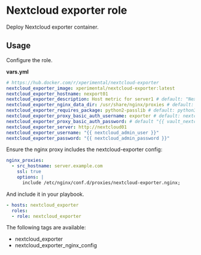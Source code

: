 # Nextcloud exporter role

Deploy Nextcloud exporter container.

## Usage

Configure the role.

**vars.yml**

```yml
# https://hub.docker.com/r/xperimental/nextcloud-exporter
nextcloud_exporter_image: xperimental/nextcloud-exporter:latest
nextcloud_exporter_hostname: nexport01
nextcloud_exporter_description: Host metric for server1 # default: "Nextcloud Exporter {{ nextcloud_hostname }}"
nextcloud_exporter_nginx_data_dir: /usr/share/nginx/proxies # default: "{{ nginx_data_dir }}/proxies"
nextcloud_exporter_requires_package: python2-passlib # default: python3-passlib
nextcloud_exporter_proxy_basic_auth_username: exporter # default: nextcloud-exporter
nextcloud_exporter_proxy_basic_auth_password: # default "{{ vault_nextcloud_exporter_proxy_basic_auth_password }}"
nextcloud_exporter_server: http://nextcloud01
nextcloud_exporter_username: "{{ nextcloud_admin_user }}"
nextcloud_exporter_password: "{{ nextcloud_admin_password }}"
```

Ensure the nginx proxy includes the nextcloud-exporter config:

```yml
nginx_proxies:
  - src_hostname: server.example.com
    ssl: true
    options: |
      include /etc/nginx/conf.d/proxies/nextcloud-exporter.nginx;
```

And include it in your playbook.

```yml
- hosts: nextcloud_exporter
  roles:
  - role: nextcloud_exporter
```

The following tags are available:

* nextcloud_exporter
* nextcloud_exporter_nginx_config
